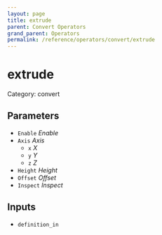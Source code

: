 ```yaml
---
layout: page
title: extrude
parent: Convert Operators
grand_parent: Operators
permalink: /reference/operators/convert/extrude
---
```


# extrude

Category: convert



## Parameters

* `Enable` *Enable*
* `Axis` *Axis*
  * `x` *X*
  * `y` *Y*
  * `z` *Z*
* `Height` *Height*
* `Offset` *Offset*
* `Inspect` *Inspect*

## Inputs

* `definition_in`